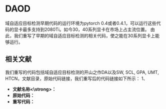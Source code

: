 # DAOD

域自适应目标检测早期代码的运行环境为pytorch 0.4或者0.4.1，可以运行这些代码的显卡最多支持到2080Ti。如今30，40系列显卡在市场上占主流位置。
由此，我们重写了早期的域自适应目标检测的相关代码，使之能在30系列显卡上能够运行。
## 相关文献
我们重写的代码包括域自适应目标检测的开山之作DA以及SW, SCL, GPA, UMT, HTCN，文献目录，原始代码链接，我们重写后的代码链接如下所示：
1、 
* <strong>文献名称<\strong>：
* 原始代码：
* 重写代码：

